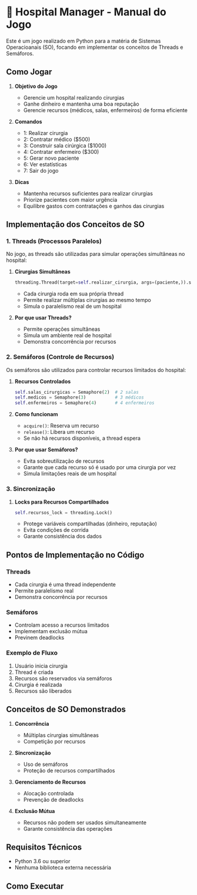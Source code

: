 # 💊 Hospital Manager - Manual do Jogo
Este é um jogo realizado em Python para a matéria de Sistemas Operacioanais (SO), focando em implementar os conceitos de Threads e Semáforos.

## Como Jogar

1. **Objetivo do Jogo**
   - Gerencie um hospital realizando cirurgias
   - Ganhe dinheiro e mantenha uma boa reputação
   - Gerencie recursos (médicos, salas, enfermeiros) de forma eficiente

2. **Comandos**
   - 1: Realizar cirurgia
   - 2: Contratar médico ($500)
   - 3: Construir sala cirúrgica ($1000)
   - 4: Contratar enfermeiro ($300)
   - 5: Gerar novo paciente
   - 6: Ver estatísticas
   - 7: Sair do jogo

3. **Dicas**
   - Mantenha recursos suficientes para realizar cirurgias
   - Priorize pacientes com maior urgência
   - Equilibre gastos com contratações e ganhos das cirurgias

## Implementação dos Conceitos de SO

### 1. Threads (Processos Paralelos)

No jogo, as threads são utilizadas para simular operações simultâneas no hospital:

1. **Cirurgias Simultâneas**
   ```python
   threading.Thread(target=self.realizar_cirurgia, args=(paciente,)).start()
   ```
   - Cada cirurgia roda em sua própria thread
   - Permite realizar múltiplas cirurgias ao mesmo tempo
   - Simula o paralelismo real de um hospital

2. **Por que usar Threads?**
   - Permite operações simultâneas
   - Simula um ambiente real de hospital
   - Demonstra concorrência por recursos

### 2. Semáforos (Controle de Recursos)

Os semáforos são utilizados para controlar recursos limitados do hospital:

1. **Recursos Controlados**
   ```python
   self.salas_cirurgicas = Semaphore(2)  # 2 salas
   self.medicos = Semaphore(3)           # 3 médicos
   self.enfermeiros = Semaphore(4)       # 4 enfermeiros
   ```

2. **Como funcionam**
   - `acquire()`: Reserva um recurso
   - `release()`: Libera um recurso
   - Se não há recursos disponíveis, a thread espera

3. **Por que usar Semáforos?**
   - Evita sobreutilização de recursos
   - Garante que cada recurso só é usado por uma cirurgia por vez
   - Simula limitações reais de um hospital

### 3. Sincronização

1. **Locks para Recursos Compartilhados**
   ```python
   self.recursos_lock = threading.Lock()
   ```
   - Protege variáveis compartilhadas (dinheiro, reputação)
   - Evita condições de corrida
   - Garante consistência dos dados

## Pontos de Implementação no Código

### Threads
- Cada cirurgia é uma thread independente
- Permite paralelismo real
- Demonstra concorrência por recursos

### Semáforos
- Controlam acesso a recursos limitados
- Implementam exclusão mútua
- Previnem deadlocks

### Exemplo de Fluxo
1. Usuário inicia cirurgia
2. Thread é criada
3. Recursos são reservados via semáforos
4. Cirurgia é realizada
5. Recursos são liberados

## Conceitos de SO Demonstrados

1. **Concorrência**
   - Múltiplas cirurgias simultâneas
   - Competição por recursos

2. **Sincronização**
   - Uso de semáforos
   - Proteção de recursos compartilhados

3. **Gerenciamento de Recursos**
   - Alocação controlada
   - Prevenção de deadlocks

4. **Exclusão Mútua**
   - Recursos não podem ser usados simultaneamente
   - Garante consistência das operações

## Requisitos Técnicos
- Python 3.6 ou superior
- Nenhuma biblioteca externa necessária

## Como Executar